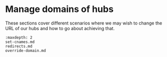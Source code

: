 # Manage domains of hubs

These sections cover different scenarios where we may wish to change the URL
of our hubs and how to go about achieving that.

```{toctree}
:maxdepth: 2
set-cnames.md
redirects.md
override-domain.md
```
